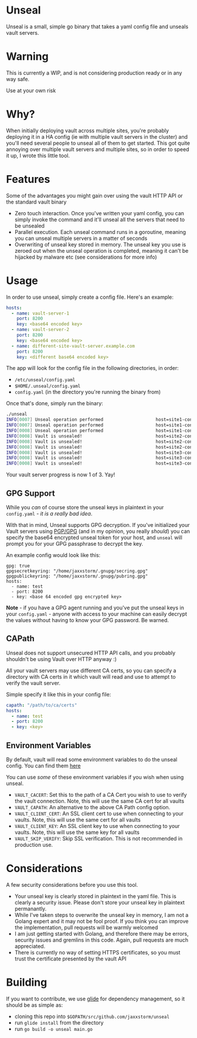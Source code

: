 # Unseal

Unseal is a small, simple go binary that takes a yaml config file and unseals vault servers.

# Warning

This is currently a WIP, and is not considering production ready or in any way safe.

Use at your own risk

# Why?

When initially deploying vault across multiple sites, you're probably deploying it in a HA config (ie with multiple vault servers in the cluster) and you'll need several people to unseal all of them to get started. This got quite annoying over multiple vault servers and multiple sites, so in order to speed it up, I wrote this little tool.

# Features

Some of the advantages you might gain over using the vault HTTP API or the standard vault binary

  - Zero touch interaction. Once you've written your yaml config, you can simply invoke the command and it'll unseal all the servers that need to be unsealed
  - Parallel execution. Each unseal command runs in a goroutine, meaning you can unseal multiple servers in a matter of seconds
  - Overwriting of unseal key stored in memory. The unseal key you use is zeroed out when the unseal operation is completed, meaning it can't be hijacked by malware etc (see considerations for more info)

# Usage

In order to use unseal, simply create a config file. Here's an example:


```yaml
hosts:
  - name: vault-server-1
    port: 8200
    key: <base64 encoded key>
  - name: vault-server-2
    port: 8200
    key: <base64 encoded key>
  - name: different-site-vault-server.example.com 
    port: 8200
    key: <different base64 encoded key>
```

The app will look for the config file in the following directories, in order:

 - `/etc/unseal/config.yaml`
 - `$HOME/.unseal/config.yaml`
 - `config.yaml` (in the directory you're running the binary from)

Once that's done, simply run the binary:

```bash
./unseal
INFO[0007] Unseal operation performed                    host=site1-consulserver-1 progress=2 threshold=3
INFO[0007] Unseal operation performed                    host=site1-consulserver-2 progress=2 threshold=3
INFO[0008] Unseal operation performed                    host=site1-consulserver-3 progress=2 threshold=3
INFO[0008] Vault is unsealed!                            host=site2-consulserver-2 progress=0 threshold=3
INFO[0008] Vault is unsealed!                            host=site2-consulserver-1 progress=0 threshold=3
INFO[0008] Vault is unsealed!                            host=site2-consulserver-3 progress=0 threshold=3
INFO[0008] Vault is unsealed!                            host=site3-consulserver-1 progress=0 threshold=3
INFO[0008] Vault is unsealed!                            host=site3-consulserver-3 progress=0 threshold=3
INFO[0008] Vault is unsealed!                            host=site3-consulserver-2 progress=0 threshold=3
```

Your vault server progress is now 1 of 3. Yay!

## GPG Support

While you _can_ of course store the unseal keys in plaintext in your `config.yaml` - *it is a really bad idea*. 

With that in mind, Unseal supports GPG decryption. If you've initialized your Vault servers using [PGP/GPG](https://www.vaultproject.io/docs/concepts/pgp-gpg-keybase.html) (and in my opinion, you really _should_) you can specify the base64 encrypted unseal token for your host, and `unseal` will prompt you for your GPG passphrase to decrypt the key.

An example config would look like this:
```
gpg: true
gpgsecretkeyring: "/home/jaxxstorm/.gnupg/secring.gpg"
gpgpublickeyring: "/home/jaxxstorm/.gnupg/pubring.gpg"
hosts:
  - name: test
  - port: 8200
  - key: <base 64 encoded gpg encrypted key>
```

**Note** - if you have a GPG agent running and you've put the unseal keys in your `config.yaml` - anyone with access to your machine can easily decrypt the values without having to know your GPG password. Be warned.

## CAPath

Unseal does not support unsecured HTTP API calls, and you probably shouldn't be using Vault over HTTP anyway :)

All your vault servers may use different CA certs, so you can specify a directory with CA certs in it which vault will read and use to attempt to verify the vault server.

Simple specify it like this in your config file:

```yaml
capath: "/path/to/ca/certs"
hosts:
  - name: test
  - port: 8200
  - key: <key>
```

## Environment Variables

By default, vault will read some environment variables to do the unseal config. You can find them [here](https://www.vaultproject.io/docs/commands/environment.html)

You can use _some_ of these environment variables if you wish when using unseal.

 - `VAULT_CACERT`: Set this to the path of a CA Cert you wish to use to verify the vault connection. Note, this will use the same CA cert for all vaults
 - `VAULT_CAPATH`: An alternative to the above CA Path config option.
 - `VAULT_CLIENT_CERT`: An SSL client cert to use when connecting to your vaults. Note, this will use the same cert for all vaults
 - `VAULT_CLIENT_KEY`: An SSL client key to use when connecting to your vaults. Note, this will use the same key for all vaults
 - `VAULT_SKIP_VERIFY`: Skip SSL verification. This is not recommended in production use.

# Considerations

A few security considerations before you use this tool.

 - Your unseal key is clearly stored in plaintext in the yaml file. This is clearly a security issue. Please don't store your unseal key in plaintext permanantly.
 - While I've taken steps to overwrite the unseal key in memory, I am not a Golang expert and it may not be fool proof. If you think you can improve the implementation, pull requests will be warmly welcomed
 - I am just getting started with Golang, and therefore there may be errors, security issues and gremlins in this code. Again, pull requests are much appreciated.
 - There is currently no way of setting HTTPS certificates, so you must trust the certificate presented by the vault API


# Building

If you want to contribute, we use [glide](https://glide.sh/) for dependency management, so it should be as simple as:

 - cloning this repo into `$GOPATH/src/github.com/jaxxstorm/unseal`
 - run `glide install` from the directory
 - run `go build -o unseal main.go`

